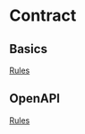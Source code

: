 # Contract

## Basics

[Rules](../global/basic-concepts/rules)

## OpenAPI

[Rules](../openapi/rules/)
